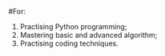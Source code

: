 #For:   
1. Practising Python programming;   
2. Mastering basic and advanced algorithm;
3. Practising coding techniques. 
